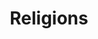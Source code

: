 ---
pid: CH646
title: Religions
location_transcription: Down Broad St
zipcode: '19146'
outside_phl: 
neighborhood: Graduate Hospital,Naval Square,Southwest Center City
age: '9'
age_range: 6-13
instagram: 
image_file_name: CH_646.jpg
proposal_transcription: D/F Religious Monuments
topic: Religion
topic_summary: '0'
type: Other No Form
keywords_other: 
credit: "-"
image_labels: 
twitter: 
facebook: 
permalink: "/monuments/ch646/"
layout: item-page
---
